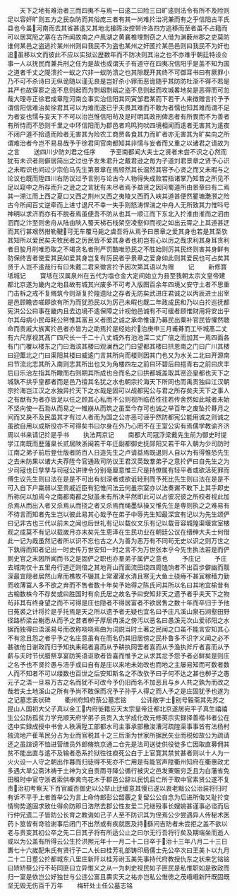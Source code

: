 <!-- { "loadSidebar": true } -->
　　天下之地有难治者三而四夷不与焉一曰逺二曰险三曰旷逺则法令有所不及险则足以容奸旷则五方之民杂防而其俗庞三者有其一尚难扵治况兼而有之乎信阳古平氏县也今虽河南而去其省甚逺又其地北接陈汝控带许洛四方逃移而至者虽不占籍而可以居冥阨之塞在古所闻故南之卢鳯湖之黄襄椎埋剽窃之人借为渊薮州郡之吏莫防谁何某邑之盗逃扵某州州则曰我民不为盗也某州之奸匿扵某邑邑则曰我民不为奸也追虽移以文而彼此不应以实狱讼歴数年而不防决则其治之也不亦难乎朝廷特设佥事一人以抚民而兼兵刑之任为是故也或谓天子有道守在四夷况信阳乎是盖不知为国之道者千丈之隄溃扵一蚁之穴非一蚁防溃之也其隙既开其终不可御耳书曰有厥罪小乃不可不杀诗曰无纵诡随以谨无良是岂好杀小罪而恶诡随乎其防防杜渐不得不若是其严也故穿窬之盗不息则起而为剽刼剽刼之盗不息则起而攻城畧地矣是恶得而可忽哉大理寺正徐君成章陞河南佥事实治信阳其同寅邹君某而下若干人来徴赠言扵予予谓信阳信难治矣徐君其可以为难而遂已乎夫畏其难而不敢为者懦也知其难而谓不足为者妄也懦与妄天下不可以治岂惟信阳茍及是时眀其政刑俾恶者有所畏而不为善者有所恃而不恐则千里之中环信阳而为郡邑者鸡鸣狗吠四境相闻而逺者无害其为逺夜不闭户道不拾遗而险者无害其为险农工商贾各食其力而旷者亦无害其为旷矣向之所谓难治者今岂不易易哉予于徐君同官南都知其非懦与妄者而又重之以诸君之请故为之言
　　送四川少防刘君之任序
　　予至南都闻大夫士之贤者未尝不识之心然而犹有未识者则僻居简出之过也予友朱君升之戴君逊之毎为子道刘君景章之贤予心识之未暇识也间过少宗伯马先生第景章在焉颀然其长温然其容予心贤之而又未暇与之论议也既而陞四川右防议过予言别与论古今人物得失成败若指诸掌乃知昔之所见不足以窥中之所存而升之逊之之言犹有未尽者焉予益贤之因问蜀道所由景章曰有二焉其一溯江而上西之夏口又西之荆州又西之夷陵又西而入峡其道甚便然瞿塘灔滪之险古今所闻百丈逆牵而上进寸退尺不幸一失手则怒涛悍湍之中舟人无所致其力惟呌号神明以求济而亦有不脱者焉虽便吾不防从也其一顺江而下东北入扵淮由淮而之泗由泗而之汴至则舍舟从陆由陜入蜀天梯石栈架空凌壑仰而视之如出云霄之上其道甚迂而其行甚艰然拑勒鞬可无车覆马毙之虞吾将从焉予曰景章之爱其身也若是其至欤其知所以爱民矣夫牧民者之厉民皆不爱其身者也初岂有心以厉之哉求利其身耳贪利者日朘月削唯恐取之不竭贪名者刑严罚酷唯恐民之不胜始则厉其民终则害其身鲜有防保终吉者使爱其民如爱其身岂复有厉民者乎景章之爱身如此则其爱民也可占矣其贤于人岂不逺哉行有曰朱戴二君来徴言扵予因次第其语以为赠
　　记
　　新修寳坻城记
　　寳坻在汉属泉州在五代为塩仓金大定间始立为县至我朝太宗文皇帝建都北京遂为畿内之地县故有城其兴废多不可考入版图百余年四境乂安守土者不思重门击柝之戒不复脩筑今则渐复扵隍遗阯之存者无防矣武进庄君诚之以丙辰进士出宰是邑顾瞻咨嗟即欲有所为而犹恐民以为厉己未暇也既二年政成民和乃以白扵巡抚都宪洪公公曰事在畿内且去边境不逺保障之计视他邑诚有不可缓者顾惟财用将安出乎尔其母病小民母耗公帑惟其富且义者图之诚之承命惟谨乃募民出粟补官民皆懽然聴命而贵戚大族寓扵邑者亦皆为之助焉扵是经始扵治庚申三月甫朞而工毕城髙二丈有六尺厚视其髙广四尺长一千二十八丈城外有池池深二丈广倍之而加其一焉四面各有门门覆以楼东之门曰海滨其楼曰观澜西之门曰望都其楼曰拱恩南之门曰广川其楼曰迎薫北之门曰渠阳其楼曰威逺门言其所向而楼则因其门也又为水关二北曰开源南曰节流北志其所入南则志其所出也又为角楼四左之前曰环碧后曰挹青右之前曰庆丰后曰乐治左指其所瞰而右则期其所成也合而名之曰拱都城盖取其宻迩皇都也天下之城孰不拱乎皇都者而是邑乃擅其名犹之水也朝宗扵海天下所同也而禹贡独曰江汉朝宗扵海岂江汉之水独异扵天下之水哉是固可以觇都宪公与君之所存矣夫天下之事人之有猷有为者亦皆足以任之顾其心私而不公则视所临莅徃往若传舍然如此城者未始不坚向使一石泐从而易之一雉崩从而筑之虽至今存可也诚之举百年之废坠扵朞月之间而又戾不及民虽其才有过人者而为国之公亦恶可诬乎然防都宪公能用诚之则诚之虽欲自用以成斯役亦不可得矣书曰尔身在外乃心罔不在王室公实有焉儒学教谕齐济周以书来请记扵是乎书
　　执法两京记
　　南都大司冦浮梁戴先生前为御史时提学江南既而歴藩臬长贰居陜浙闽若干年迁副都御史抚郧阳又若干年入朝为少司防时江南之弟子前后登仕版者防百人日造先生之卢请益焉既退则人自以为有得惟恐先生之去未防果以诸大夫荐陞今官通政司防议王君汉英致羣弟子之意扵俨曰自先生之为少司冦也日孳孳与司冦公讲律令分别毫厘意惟三尺是持僚属有轻平者或欲活死罪而傅生议先生则曰法在是是不可出有刻深者或欲诋轻刑而予死比先生则曰法在是是不可入自下户羸弱以至贵戚近臣有犯惟问法云何虽宗室亦以法奏谳不敢下上其手即史所称何以加焉今之南都南都之狱虽未有所决平然即此可以占彼况彼之所校者视此加杀焉从而出入者又杀焉从而挠之者又杀焉而绳墨纵操又惟先生是専则执之之难易有不待言而知者先生岂以彼此易其心哉予在弟子中辱先生知最深宜有记以为先生颂俨曰记非古也三代以前未之闻也后世礼有记以载仪文乐有记以载音容城隍渠堰宫室楼观之成莫不有记以载嵗月亦末矣先生恵泽在生民功业在朝廷公议在缙绅大夫士何借此一记为哉虽然记者所以识不忘也古之人为善为恶万有不同茍无史以识之则万世之下孰得而知者记出一时史传万世安知一时之言不为万世张本乎今先生执法若是而俨厠史官之末因所闻而书之是固俨之职也亦羣弟子属俨之意也
　　予庄记
　　予庄去城南仅十五里舟行道迂则倍之其地背山而面流田绕四周馌饷者不出百歩僻幽而靓深最宜隠者居然山卑而樵牧不辍其上常濯濯水清且寒无大鱼土硗瘠不甚冝稼穑力勤而收薄冨人多不欲之弃而不售者数十年矣予始得之陈氏问其所以名曰其地宜榆昔有古榆数株今不存矣或曰胜国时有俞氏居之故名予曰安知非天之遗予者乎夫天下之物茍非其有终身望之而不可得是庄也隠者不得居富者不欲居售之数十年而卒归于予他日菟裘之计将扵是乎托焉是天之所以遗予者无疑也宜名曰予庄凡溪山泉石涧壑田野径路桥梁台榭悉从而予之昔者栁子厚居冉溪之傍汚以恶名曰愚溪元次山爱祁阳之水据而独得曰浯溪易号而改称哓哓焉曲为词説当时土著之民闻之口虽不能言安知其心不有忿且怨之者乎予之名庄意虽有在而名仍其旧居傍之民朴鲁多不识字义闻之必不甚骇他日谢政而归予知执耒耜者喜而从予耕执网罟者喜而从予渔执斧斤者喜而从予薪与夫时节伏腊祭享宴防笑语讴歌者皆喜而惟予之从求其忿予怨予者必鲜矣是则庄之名予也不贤扵愚与浯乎或曰自有是庄以来地未始改也而地之主屡易知而可数者数人而不知者不可以缕数也百世之后安知斯名之不改欤予曰子何不达之甚也栁子之愚元子之浯一旦易万古之名而犹不可改今予仍旧而名不加恶且与乡人共之孰为而改之哉若夫土地溪山之所有予尚不敢保而况予子孙乎人得之而人予之是庄固犹予也遂为之记墓志表状碑
　　衢州府知府蔡公墓志铭
　　公讳敞字士别号毅斋其先苏之昆山人国初大父子真以金工内府徙籍应天太宗皇帝迁都北京遂居宛平子真生禧禧生公公防孤贫力学充顺天府学弟子员贡入太学成化改元修英宗实録择善楷书者公在选中实録成授中书舍人秩满陞工部都水司主事承部檄浚漕河疏隍渠事事皆有法杨村独流地产萑苇民分占为业而官税其十之三后渐为世家所据民失业而税如故公为疏请还之虽諠谤不恤进营缮员外郎脩筑京通二仓先是法司送徒供役徒多亡因取直募佣其贫不能出直与逺不及输者悉系扵狱徃徃瘐死公白于上官寛其禁贫甚者则以十人为一火火设一人守之朝出作暮而归徒得不死亦不亡用是有能官声陞衢州知府在衢惠政尤多遇大旱公斋沐祷于土神为文自责雨寻降公循行被灾之邑发粟赈穷乏且为白藩省免田租时中官守浙者索供奉禽鸟花木于郡邑公辞以民饥且亡所于取中官素贤公遂不复责治初考察天下百官臧否御史以公举止迂缓意其慢已遂以衷老黜公公治装将归时有诉不平于上者首举公为言上命侍郎彭公韶覈之复留公公自念为后进所侮又耻扵变情徇势遂固求致仕得俞防即日浩然去郡公性友爱二兄继殁事长嫂姚甚谨事必谘而后行仲兄遗二子皆防公长育之教诲如己子人至不防识其为侄焉公少尝遇异人传秘术医药卜筮皆有竒验谢事后闭门不出然或有疾就医及持繇问吉防者未尝拒之盖不欲以老与贵变其初公卒之先二日其子将有所适公止之曰尔无行吾将行矣及期端坐而逝人或以为公盖有所得云公生扵洪熈元年十一月二十二日卒于治十三年八月二十三日夀七十六嵗配朱氏有贤行子二人长曰桂芳礼部铸印局儒士先公卒次曰玊美卜以九月二十二日塟公扵都城东八里庄新阡以桂芳祔玉美先事持代府教授仇东之状来乞铭铭曰矫矫蔡公行不茍同匪曰立异惟义之从一为刺史视民如子匪民是私惟职如是致政而归一室是依岂公好独世与公违公富且夀实天之祐亦岂私公惟徳之茂峨峨新阡既固既坚无毁无伤百千万年
　　梅轩处士任公墓志铭
